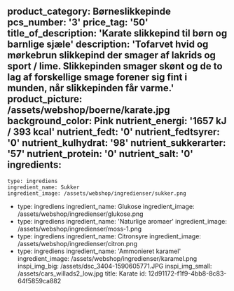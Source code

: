 product_category: Børneslikkepinde
pcs_number: '3'
price_tag: '50'
title_of_description: 'Karate slikkepind til børn og barnlige sjæle'
description: 'Tofarvet hvid og mørkebrun slikkepind der smager af lakrids og sport / lime. Slikkepinden smager skønt og de to lag af forskellige smage forener sig fint i munden, når slikkepinden får varme.'
product_picture: /assets/webshop/boerne/karate.jpg
background_color: Pink
nutrient_energi: '1657 kJ / 393 kcal'
nutrient_fedt: '0'
nutrient_fedtsyrer: '0'
nutrient_kulhydrat: '98'
nutrient_sukkerarter: '57'
nutrient_protein: '0'
nutrient_salt: '0'
ingredients:
  -
    type: ingrediens
    ingredient_name: Sukker
    ingredient_image: /assets/webshop/ingredienser/sukker.png
  -
    type: ingrediens
    ingredient_name: Glukose
    ingredient_image: /assets/webshop/ingredienser/glukose.png
  -
    type: ingrediens
    ingredient_name: 'Naturlige aromaer'
    ingredient_image: /assets/webshop/ingredienser/moss-1.png
  -
    type: ingrediens
    ingredient_name: Citronsyre
    ingredient_image: /assets/webshop/ingredienser/citron.png
  -
    type: ingrediens
    ingredient_name: 'Ammonieret karamel'
    ingredient_image: /assets/webshop/ingredienser/karamel.png
inspi_img_big: /assets/dsc_3404-1590605771.JPG
inspi_img_small: /assets/cars_willads2_low.jpg
title: Karate
id: 12d91172-f1f9-4bb8-8c83-64f5859ca882

